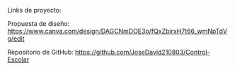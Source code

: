 Links de proyecto:

Propuesta de diseño: https://www.canva.com/design/DAGCNmDOE3o/fQxZbirxH7t66_wmNpTdVg/edit

Repositorio de GitHub: https://github.com/JoseDavid210803/Control-Escolar
